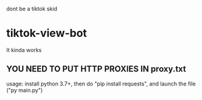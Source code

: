 dont be a tiktok skid




# tiktok-view-bot
It kinda works

## YOU NEED TO PUT HTTP PROXIES IN proxy.txt

usage: install python 3.7+, then do "pip install requests", and launch the file ("py main.py")
